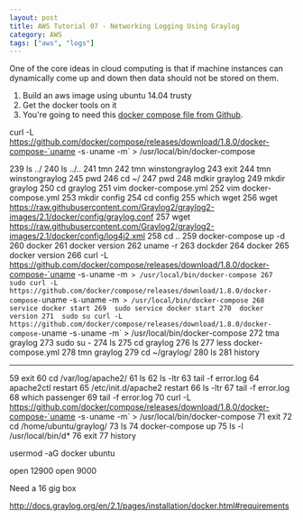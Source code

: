 ```yaml
---
layout: post
title: AWS Tutorial 07 - Networking Logging Using Graylog
category: AWS
tags: ["aws", "logs"]
---
```


One of the core ideas in cloud computing is that if machine instances can dynamically come up and down then data should not be stored on them.

1.  Build an aws image using ubuntu 14.04 trusty
2.  Get the docker tools on it
3.  You're going to need this [docker compose file from Github](https://github.com/fuzzygroup/graylog).


curl -L https://github.com/docker/compose/releases/download/1.8.0/docker-compose-`uname -s`-`uname -m` > /usr/local/bin/docker-compose

  239  ls ../
  240  ls ../..
  241  tmn
  242  tmn winstongraylog
  243  exit
  244  tmn winstongraylog
  245  pwd
  246  cd ~/
  247  pwd
  248  mdkir graylog
  249  mkdir graylog
  250  cd graylog
  251  vim docker-compose.yml
  252  vim docker-compose.yml
  253  mkdir config
  254  cd config
  255  which wget
  256  wget https://raw.githubusercontent.com/Graylog2/graylog2-images/2.1/docker/config/graylog.conf
  257  wget https://raw.githubusercontent.com/Graylog2/graylog2-images/2.1/docker/config/log4j2.xml
  258  cd ..
  259  docker-compose up -d
  260  docker
  261  docker version
  262  uname -r
  263  dockder
  264  docker
  265  docker version
  266  curl -L https://github.com/docker/compose/releases/download/1.8.0/docker-compose-`uname -s`-`uname -m` > /usr/local/bin/docker-compose
  267  sudo curl -L https://github.com/docker/compose/releases/download/1.8.0/docker-compose-`uname -s`-`uname -m` > /usr/local/bin/docker-compose
  268  service docker start
  269  sudo service docker start
  270  docker version
  271  sudo su curl -L https://github.com/docker/compose/releases/download/1.8.0/docker-compose-`uname -s`-`uname -m` > /usr/local/bin/docker-compose
  272  tma graylog
  273  sudo su -
  274  ls
  275  cd graylog
  276  ls
  277  less docker-compose.yml
  278  tmn graylog
  279  cd ~/graylog/
  280  ls
  281  history
  
  
  -------
  
  
  59  exit
  60  cd /var/log/apache2/
  61  ls
  62  ls -ltr
  63  tail -f error.log
  64  apache2ctl restart
  65  /etc/init.d/apache2 restart
  66  ls -ltr
  67  tail -f error.log
  68  which passenger
  69  tail -f error.log
  70  curl -L https://github.com/docker/compose/releases/download/1.8.0/docker-compose-`uname -s`-`uname -m` > /usr/local/bin/docker-compose
  71  exit
  72  cd /home/ubuntu/graylog/
  73  ls
  74  docker-compose up
  75  ls -l /usr/local/bin/d*
  76  exit
  77  history
  
  
  usermod -aG docker ubuntu
  
  
  open 12900
  open 9000
  
  Need a 16 gig box
  
  
  http://docs.graylog.org/en/2.1/pages/installation/docker.html#requirements